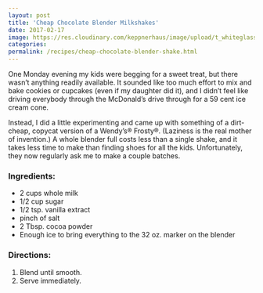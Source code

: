 ```yaml
---
layout: post
title: 'Cheap Chocolate Blender Milkshakes'
date: 2017-02-17
image: https://res.cloudinary.com/keppnerhaus/image/upload/t_whiteglass-blog/v1504127823/keppner-recipes/blog/cheap-chocolate-frosty.jpg
categories:
permalink: /recipes/cheap-chocolate-blender-shake.html
---
```


One Monday evening my kids were begging for a sweet treat, but there wasn’t anything readily available. It sounded like too much effort to mix and bake cookies or cupcakes (even if my daughter did it), and I didn’t feel like driving everybody through the McDonald’s drive through for a 59 cent ice cream cone.

Instead, I did a little experimenting and came up with something of a dirt-cheap, copycat version of a Wendy’s® Frosty®. (Laziness is the real mother of invention.) A whole blender full costs less than a single shake, and it takes less time to make than finding shoes for all the kids. Unfortunately, they now regularly ask me to make a couple batches.

### Ingredients:

- 2 cups whole milk
- 1/2 cup sugar
- 1/2 tsp. vanilla extract
- pinch of salt
- 2 Tbsp. cocoa powder
- Enough ice to bring everything to the 32 oz. marker on the blender

### Directions:

1. Blend until smooth.
2. Serve immediately.
